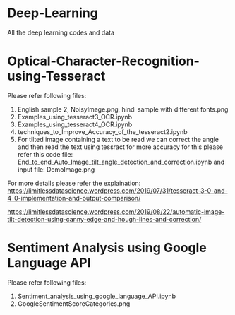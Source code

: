 # Deep-Learning
All the deep learning codes and data


# Optical-Character-Recognition-using-Tesseract
  Please refer following files:
  1. English sample 2, NoisyImage.png, hindi sample with different fonts.png
  2. Examples_using_tesseract3_OCR.ipynb
  3. Examples_using_tesseract4_OCR.ipynb
  4. techniques_to_Improve_Accuracy_of_the_tesseract2.ipynb
  5. For tilted image containing a text to be read we can correct the angle and then read the text using tessract for more accuracy for this please refer this code file: End_to_end_Auto_Image_tilt_angle_detection_and_correction.ipynb and input file: DemoImage.png  

  For more details please refer the explaination: https://limitlessdatascience.wordpress.com/2019/07/31/tesseract-3-0-and-4-0-implementation-and-output-comparison/
  
  https://limitlessdatascience.wordpress.com/2019/08/22/automatic-image-tilt-detection-using-canny-edge-and-hough-lines-and-correction/


# Sentiment Analysis using Google Language API
  Please refer following files:
  1. Sentiment_analysis_using_google_language_API.ipynb
  2. GoogleSentimentScoreCategories.png
  


